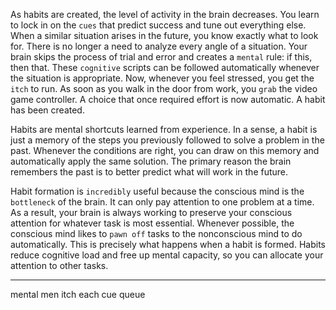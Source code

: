 As habits are created, the level of activity in the brain decreases.
You learn to lock in on the `cues` that predict success and tune out
everything else. When a similar situation arises in the future, you
know exactly what to look for. There is no longer a need to analyze
every angle of a situation. Your brain skips the process of trial and
error and creates a `mental` rule: if this, then that. These `cognitive`
scripts can be followed automatically whenever the situation is
appropriate. Now, whenever you feel stressed, you get the `itch` to run.
As soon as you walk in the door from work, you `grab` the video game
controller. A choice that once required effort is now automatic. A habit
has been created.

Habits are mental shortcuts learned from experience. In a sense, a
habit is just a memory of the steps you previously followed to solve a
problem in the past. Whenever the conditions are right, you can draw
on this memory and automatically apply the same solution. The
primary reason the brain remembers the past is to better predict what
will work in the future.

Habit formation is `incredibly` useful because the conscious mind is
the `bottleneck` of the brain. It can only pay attention to one problem at
a time. As a result, your brain is always working to preserve your
conscious attention for whatever task is most essential. Whenever
possible, the conscious mind likes to `pawn off` tasks to the
nonconscious mind to do automatically. This is precisely what
happens when a habit is formed. Habits reduce cognitive load and free
up mental capacity, so you can allocate your attention to other tasks.

---
mental men
itch each
cue queue